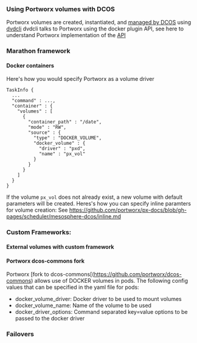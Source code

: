 ### Using Portworx volumes with DCOS


Portworx volumes are created, instantiated, and [managed by DCOS](http://mesos.apache.org/documentation/latest/docker-volume/) using [dvdcli]( https://github.com/codedellemc/dvdcli)
dvdcli talks to Portworx using the docker plugin API, see here to understand Portworx implementation of the [API](/scheduler/docker/volume_plugin.md)

### Marathon framework

#### Docker containers

Here's how you would specify Portworx as a volume driver
```
TaskInfo {
  ...
  "command" : ...,
  "container" : {
    "volumes" : [
      {
        "container_path" : "/date",
        "mode" : "RW",
        "source" : {
          "type" : "DOCKER_VOLUME",
          "docker_volume" : {
            "driver" : "pxd",
            "name" : "px_vol"
          }
        }
      }
    ]
  }
}
```

If the volume `px_vol` does not already exist, a new volume with default parameters will be created. Heres's how you can specify inline paramters for volume creation:
See https://github.com/portworx/px-docs/blob/gh-pages/scheduler/mesosphere-dcos/inline.md


### Custom Frameworks:

#### External volumes with custom framework


#### Portworx dcos-commons fork

Portworx [fork to dcos-commons[(https://github.com/portworx/dcos-commons) allows use of DOCKER volumes in pods.
The following config values that can be specified in the yaml file for pods:
  - docker_volume_driver: Docker driver to be used to mount volumes
  - docker_volume_name: Name of the volume to be used
  - docker_driver_options: Command separated key=value options to be passed to the docker driver


### Failovers
